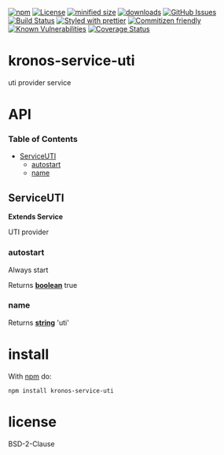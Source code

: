 [![npm](https://img.shields.io/npm/v/@kronos-integration/service-uti.svg)](https://www.npmjs.com/package/@kronos-integration/service-uti)
[![License](https://img.shields.io/badge/License-BSD%203--Clause-blue.svg)](https://opensource.org/licenses/BSD-3-Clause)
[![minified size](https://badgen.net/bundlephobia/min/@kronos-integration/service-uti)](https://bundlephobia.com/result?p=@kronos-integration/service-uti)
[![downloads](http://img.shields.io/npm/dm/@kronos-integration/service-uti.svg?style=flat-square)](https://npmjs.org/package/@kronos-integration/service-uti)
[![GitHub Issues](https://img.shields.io/github/issues/Kronos-Integration/service-uti.svg?style=flat-square)](https://github.com/Kronos-Integration/service-uti/issues)
[![Build Status](https://img.shields.io/endpoint.svg?url=https%3A%2F%2Factions-badge.atrox.dev%2FKronos-Integration%2Fservice-uti%2Fbadge\&style=flat)](https://actions-badge.atrox.dev/Kronos-Integration/service-uti/goto)
[![Styled with prettier](https://img.shields.io/badge/styled_with-prettier-ff69b4.svg)](https://github.com/prettier/prettier)
[![Commitizen friendly](https://img.shields.io/badge/commitizen-friendly-brightgreen.svg)](http://commitizen.github.io/cz-cli/)
[![Known Vulnerabilities](https://snyk.io/test/github/Kronos-Integration/service-uti/badge.svg)](https://snyk.io/test/github/Kronos-Integration/service-uti)
[![Coverage Status](https://coveralls.io/repos/Kronos-Integration/service-uti/badge.svg)](https://coveralls.io/github/Kronos-Integration/service-uti)

# kronos-service-uti

uti provider service

# API

<!-- Generated by documentation.js. Update this documentation by updating the source code. -->

### Table of Contents

*   [ServiceUTI](#serviceuti)
    *   [autostart](#autostart)
    *   [name](#name)

## ServiceUTI

**Extends Service**

UTI provider

### autostart

Always start

Returns **[boolean](https://developer.mozilla.org/docs/Web/JavaScript/Reference/Global_Objects/Boolean)** true

### name

Returns **[string](https://developer.mozilla.org/docs/Web/JavaScript/Reference/Global_Objects/String)** 'uti'

# install

With [npm](http://npmjs.org) do:

```shell
npm install kronos-service-uti
```

# license

BSD-2-Clause
